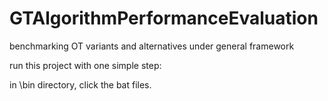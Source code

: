# GTAlgorithmPerformanceEvaluation
benchmarking OT variants and alternatives under general framework

run this project with one simple step:<br />

in \bin directory, click the bat files.
